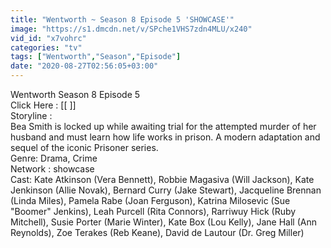 ```yaml
---
title: "Wentworth ~ Season 8 Episode 5 'SHOWCASE'"
image: "https://s1.dmcdn.net/v/SPche1VHS7zdn4MLU/x240"
vid_id: "x7vohrc"
categories: "tv"
tags: ["Wentworth","Season","Episode"]
date: "2020-08-27T02:56:05+03:00"
---
```

Wentworth Season 8 Episode 5  <br>Click Here : [[  ]]  <br>Storyline :  <br>Bea Smith is locked up while awaiting trial for the attempted murder of her husband and must learn how life works in prison. A modern adaptation and sequel of the iconic Prisoner series.  <br>Genre: Drama, Crime  <br>Network : showcase  <br>Cast: Kate Atkinson (Vera Bennett), Robbie Magasiva (Will Jackson), Kate Jenkinson (Allie Novak), Bernard Curry (Jake Stewart), Jacqueline Brennan (Linda Miles), Pamela Rabe (Joan Ferguson), Katrina Milosevic (Sue &quot;Boomer&quot; Jenkins), Leah Purcell (Rita Connors), Rarriwuy Hick (Ruby Mitchell), Susie Porter (Marie Winter), Kate Box (Lou Kelly), Jane Hall (Ann Reynolds), Zoe Terakes (Reb Keane), David de Lautour (Dr. Greg Miller)
